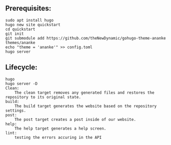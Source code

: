 ## Prerequisites:
    sudo apt install hugo
    hugo new site quickstart
    cd quickstart
    git init
    git submodule add https://github.com/theNewDynamic/gohugo-theme-ananke themes/ananke
    echo "theme = 'ananke'" >> config.toml
    hugo server
## Lifecycle:
    hugo
    hugo server -D
    Clean:
        The clean target removes any generated files and restores the repository to its original state.
    build:
        The build target generates the website based on the repository settings.
    post:
        The post target creates a post inside of our website.
    help:
        The help target generates a help screen.
    lint:
        testing the errors accuring in the API